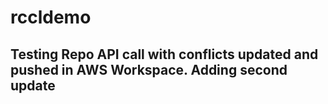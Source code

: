 # rccldemo

## Testing Repo API call with conflicts updated and pushed in AWS Workspace.  Adding second update